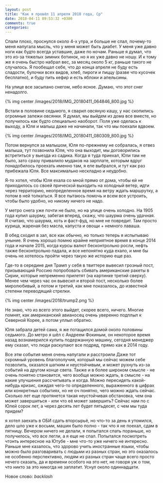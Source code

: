 ```yaml
---
layout: post
title: "Как я провёл 11 апреля 2018 года, Ср"
date: 2018-04-11 09:53:32 +0300
comments: true
categories: 
---
```

Спали плохо, проснулся около 4-х утра, и больше не спал, почему-то меня напугала мысль, что у меня может быть диабет. У меня уже давно ноги как будто всегда уставшие, даже по ночам. Раньше я думал, что это из-за тяжелых зимних ботинок, но я их уже давно не ношу. И к тому же я очень быстро набрал вес, за месяц около 5 кг, раньше такого не случалось. Я пообещал себе, что до конца апреля не буду есть сладости, булочки всех видов, хлеб, пироги и пиццу (разве что кусочек бесплатно), и буду пить кефир и есть яблоки и апельсины.

На улице все засыпано снегом, небо ясное. Думаю, что этот снег ненадолго.

{% img center /images/2018/IMG_20180411_064846_800.jpg %}

Встали в половине седьмого, я сварил овсяную кашу, у нас скопились огромные залежи овсянки. Я думал, мы выйдем из дома все вместе, но получилось как будто специально наоборот. Поля уже оделась к выходу, а Юля и малыш даже не начинали, так что мы поехали вдвоем.

{% img center /images/2018/IMG_20180411_080309_800.jpg %}

Потом вернулся за малышом, Юля по-прежнему не собралась, я отвез малыша, тут позвонила Юля, что она выходит, мы договорились встретиться у выезда из садика. Когда я туда приехал, Юли там не было, зато сразу привалило мудаков на зарплате, которым вдруг понадобилось проехать именно там, я еле выбрался, и тут как раз прибежала Юля. Все максимально нескладно и неудобно.

Я-то хотел, чтобы Юля ехала со мной прямо от дома, чтобы ей не приходилось со своей прической выходить на холодный ветер, идти через территорию, неопределенное время на ветру ждать маршрутку, а потом в ней толкаться. Я все пытаюсь помочь и всем все устроить, чтобы было удобно, но никому ничего не надо.

У метро снега уже почти не было, но на улице очень холодно. На 1905 года купил шаурму, забегая вперед, скажу, что шаурма очень удачная. Я считаю, что шаурма, хоть и фаст-фуд, но мне не повредит. Там просто курица, жареная без масла, капуста и овощи + немного лаваша.

В обед сходил в зал, все как обычно, но только теперь я испытываю уныние. Я очень хорошо помню крайне неприятное время в конце 2014 года и начале 2015, когда курсы валют бесконтрольно росли, нефть также бесконтрольно падала, и все непонятно куда ехало, и мне бы очень не хотелось пройти через такую же историю еще раз.

Где-то в середине дня Трамп у себя в твиттере вывесил грозный пост, призывающий Россию попробовать сбивать американские ракеты в Сирии, которые непременно прилетят (на картинке третий сверху). Менее чем через час он вывесил и второй пост, несколько более миролюбивый, а потом и третий, как мне показалось, до известной степени переводящий стрелки.

{% img center /images/2018/trump2.png %}

Не знаю, что из всего этого выйдет, скорее всего, ничего. Многие помнят, как американский авианосец очень уверенно подплыл к Северной Корее, а потом уплыл обратно.

Юля забрала детей сама, я же потащился домой около половины седьмого. До метро я шёл с Андреем Фокиным, он некоторое время назад вознамерился купить подержанную машину, сегодня менеджер ему сказал, что люди раскупают все подряд, прямо как в 2014 году.

Все этм события меня очень напугали и расстроили Даже тот скромный уровень благополучия, который мы сейчас можем себе позволить, оказался шатким и неустойчивым, и может рухнуть из-за событий на другом конце света. Также и в более широком смысле - не очень понятно становится, чего вообще можно ждать, в смысле - на какие улучшения рассчитывать и когда. Можно пересидеть какой-нибудь кризис, ожидая чего-то определенного, выраженного в цифрах или конкретных событиях, но не оч понятно, чего можно ждать сейчас. Сколько лет еще протянется такая неустойчивая обстановка, чем она может завершиться - или что её может завершить? Сейчас нам по с Юлей сорок лет, а через десять лет будет пятьдесят, с чем мы туда придем?

я хотел заехать в ОБИ сдать вторсырьё, но что-то за день я утомился, дело шло уже к восьми, машин было полно - так что я не поехал, сдам в пятницу. Вечером ничего не делали, я попытался спать пораньше, но получилось, что все легли, а я еще не спал. Попытался посмотреть чтонть интересное на Ютубе - мне что-то уже ничего не интересно. Раньше мне казалось, что здорово учить иностранные языки, чтобы можно было разговаривать с людьми из разных стран, но это оказалось не особенно перспективно, людям из разных стран чаще всего просто нечего сказать, да и времени особого на это нет, не говоря уж о том, что никто за это никогда не заплатит. Уснул около одиннадцати.

Новое слово: *backlash*